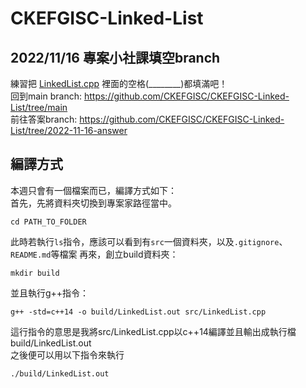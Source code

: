 # CKEFGISC-Linked-List
## 2022/11/16 專案小社課填空branch
練習把 [LinkedList.cpp](src/LinkedList.cpp) 裡面的空格(________)都填滿吧！ <br>
回到main branch: https://github.com/CKEFGISC/CKEFGISC-Linked-List/tree/main <br>
前往答案branch: https://github.com/CKEFGISC/CKEFGISC-Linked-List/tree/2022-11-16-answer <br>

## 編譯方式
本週只會有一個檔案而已，編譯方式如下：<br>
首先，先將資料夾切換到專案家路徑當中。<br>
``` 
cd PATH_TO_FOLDER
```
此時若執行`ls`指令，應該可以看到有`src`一個資料夾，以及`.gitignore`、`README.md`等檔案
再來，創立build資料夾：<br>
```
mkdir build
```
並且執行g++指令：<br>
```
g++ -std=c++14 -o build/LinkedList.out src/LinkedList.cpp
```
這行指令的意思是我將src/LinkedList.cpp以c++14編譯並且輸出成執行檔build/LinkedList.out <br>
之後便可以用以下指令來執行<br>
```
./build/LinkedList.out
```
